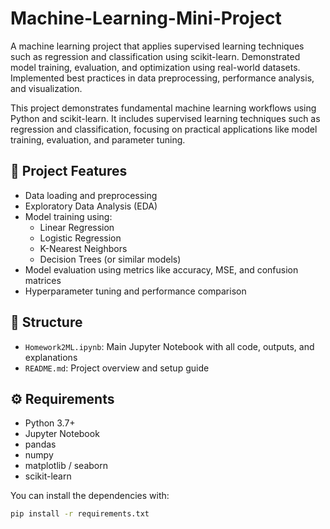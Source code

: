 # Machine-Learning-Mini-Project
A machine learning project that applies supervised learning techniques such as regression and classification using scikit-learn. Demonstrated model training, evaluation, and optimization using real-world datasets. Implemented best practices in data preprocessing, performance analysis, and visualization.


This project demonstrates fundamental machine learning workflows using Python and scikit-learn. It includes supervised learning techniques such as regression and classification, focusing on practical applications like model training, evaluation, and parameter tuning.

## 🧩 Project Features

- Data loading and preprocessing
- Exploratory Data Analysis (EDA)
- Model training using:
  - Linear Regression
  - Logistic Regression
  - K-Nearest Neighbors
  - Decision Trees (or similar models)
- Model evaluation using metrics like accuracy, MSE, and confusion matrices
- Hyperparameter tuning and performance comparison

## 📁 Structure

- `Homework2ML.ipynb`: Main Jupyter Notebook with all code, outputs, and explanations
- `README.md`: Project overview and setup guide

## ⚙️ Requirements

- Python 3.7+
- Jupyter Notebook
- pandas
- numpy
- matplotlib / seaborn
- scikit-learn

You can install the dependencies with:

```bash
pip install -r requirements.txt
